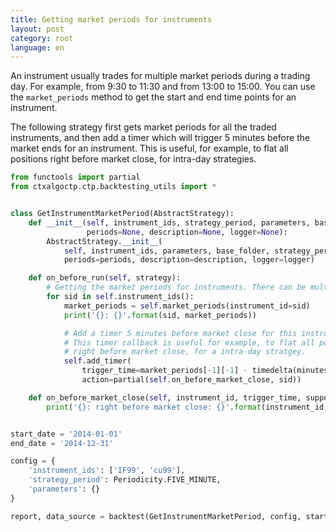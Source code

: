 ```yaml
---
title: Getting market periods for instruments
layout: post
category: root
language: en
---
```



An instrument usually trades for multiple market periods during a trading day. For example, from 9:30 to 11:30 and
from 13:00 to 15:00. You can use the `market_periods` method to get the start and end time points for an instrument.

The following strategy first gets market periods for all the traded instruments, and then add a timer which will trigger
5 minutes before the market ends for an instrument. This is useful, for example, to flat all positions right before
market close, for intra-day strategies.


```python
from functools import partial
from ctxalgoctp.ctp.backtesting_utils import *


class GetInstrumentMarketPeriod(AbstractStrategy):
    def __init__(self, instrument_ids, strategy_period, parameters, base_folder,
                 periods=None, description=None, logger=None):
        AbstractStrategy.__init__(
            self, instrument_ids, parameters, base_folder, strategy_period=strategy_period,
            periods=periods, description=description, logger=logger)

    def on_before_run(self, strategy):
        # Getting the market periods for instruments. There can be multiple market periods during a trading day.
        for sid in self.instrument_ids():
            market_periods = self.market_periods(instrument_id=sid)
            print('{}: {}'.format(sid, market_periods))

            # Add a timer 5 minutes before market close for this instrument.
            # This timer callback is useful for example, to flat all positions for this instrument
            # right before market close, for a intra-day stratgey.
            self.add_timer(
                trigger_time=market_periods[-1][-1] - timedelta(minutes=5),
                action=partial(self.on_before_market_close, sid))

    def on_before_market_close(self, instrument_id, trigger_time, supposed_trigger_time, timer_name):
        print('{}: right before market close: {}'.format(instrument_id, trigger_time))


start_date = '2014-01-01'
end_date = '2014-12-31'

config = {
    'instrument_ids': ['IF99', 'cu99'],
    'strategy_period': Periodicity.FIVE_MINUTE,
    'parameters': {}
}

report, data_source = backtest(GetInstrumentMarketPeriod, config, start_date, end_date)


```
